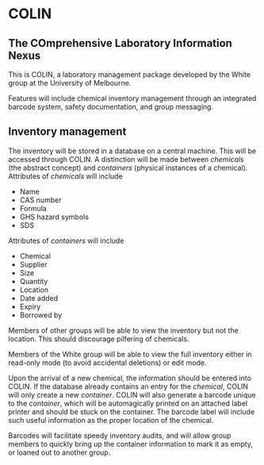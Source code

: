 # COLIN
## The COmprehensive Laboratory Information Nexus

This is COLIN, a laboratory management package developed by the White group at the University of Melbourne.

Features will include chemical inventory management through an integrated barcode system, safety documentation, and group messaging. 

## Inventory management
The inventory will be stored in a  database on a central machine. This will be accessed through COLIN. A distinction will be made between *chemicals* (the abstract concept) and *containers* (physical instances of a chemical). 
Attributes of *chemicals* will include
* Name
* CAS number
* Formula
* GHS hazard symbols
* SDS

Attributes of *containers* will include
* Chemical
* Supplier
* Size
* Quantity
* Location
* Date added
* Expiry
* Borrowed by

Members of other groups will be able to view the inventory but not the location. This should  discourage pilfering of chemicals.

Members of the White group will be able to view the full inventory either in read-only mode (to avoid accidental deletions) or edit mode.

Upon the arrival of a new chemical, the information should be entered into COLIN. If the database already contains an entry for the *chemical*, COLIN will only create a new *container*. COLIN will also generate a barcode unique to the *container*, which will be automagically printed on an attached label printer and should be stuck on the container. The barcode label will include such useful information as the proper location of the chemical.

Barcodes will facilitate speedy inventory audits, and will allow group members to quickly bring up the container information to mark it as empty, or loaned out to another group.

